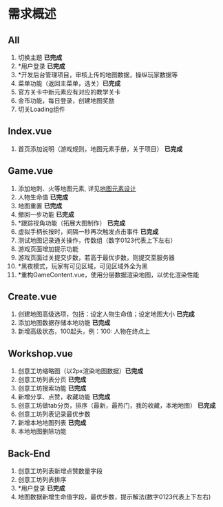 # 需求概述

## All
1. 切换主题 **已完成**
2. *用户登录 **已完成**
3. *开发后台管理项目，审核上传的地图数据，操纵玩家数据等
4. 菜单功能（返回主菜单，选关）**已完成**
5. 官方关卡中新元素应有对应的教学关卡
6. 金币功能，每日登录，创建地图奖励
7. 切关Loading组件

## Index.vue
1. 首页添加说明（游戏规则，地图元素手册，关于项目） **已完成**

## Game.vue
1. 添加地刺、火等地图元素, 详见[地图元素设计](./MapElements.md)
2. 人物生命值 **已完成**
3. 地图重置 **已完成**
4. 撤回一步功能 **已完成**
5. *跟踪视角功能（拓展大图制作） **已完成**
6. 虚拟手柄长按时，间隔一秒再次触发点击事件 **已完成**
7. 测试地图记录通关操作，传数组（数字0123代表上下左右）
8. 游戏页面增加提示功能
9. 游戏页面过关提交步数，若高于最优步数，则提交至服务器
10. *黑夜模式，玩家有可见区域，可见区域外全为黑
11. *重构GameContent.vue，使用分层数据渲染地图，以优化渲染性能

## Create.vue
1. 创建地图高级选项，包括：设定人物生命值；设定地图大小 **已完成**
2. 添加地图数据存储本地功能  **已完成**
3. 新增高级状态，100起头，例：100: 人物在终点上

## Workshop.vue
1. 创意工坊缩略图（以2px渲染地图数据）**已完成**
2. 创意工坊列表分页 **已完成**
3. 创意工坊搜索功能 **已完成**
4. 新增分享、点赞，收藏功能 **已完成**
5. 创意工坊做tab分页，排序（最新，最热门，我的收藏，本地地图） **已完成**
6. 创意工坊列表记录最优步数
7. 新增本地地图列表 **已完成**
8. 本地地图删除功能

## Back-End
1. 创意工坊列表新增点赞数量字段
2. 创意工坊列表排序
3. *用户登录  **已完成**
4. 地图数据新增生命值字段，最优步数，提示解法(数字0123代表上下左右)